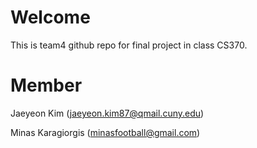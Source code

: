 # Welcome
This is team4 github repo for final project in class CS370.
# Member
Jaeyeon Kim (jaeyeon.kim87@qmail.cuny.edu)

Minas Karagiorgis (minasfootball@gmail.com)
